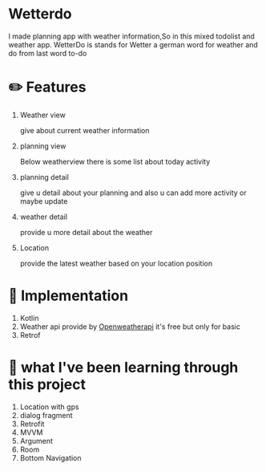 # Wetterdo

I made planning app with weather information,So in this mixed todolist and weather app. WetterDo is stands for Wetter a german word for weather and do from last word to-do 

# :pencil2: Features
1. Weather view

   give about current weather information 
   
2. planning view

   Below weatherview there is some list about today activity
   
3. planning detail
   
   give u detail about your planning and also u can add more activity or maybe update
   
4. weather detail

   provide u more detail about the weather
   
5. Location
   
   provide the latest weather based on your location position
   
# :wrench: Implementation
1. Kotlin
2. Weather api provide by [Openweatherapi](https://weatherstack.com/) it's free but only for basic
3. Retrof



# :book: what I've been learning through this project

1. Location with gps
2. dialog fragment
3. Retrofit
4. MVVM
5. Argument
6. Room
7. Bottom Navigation
